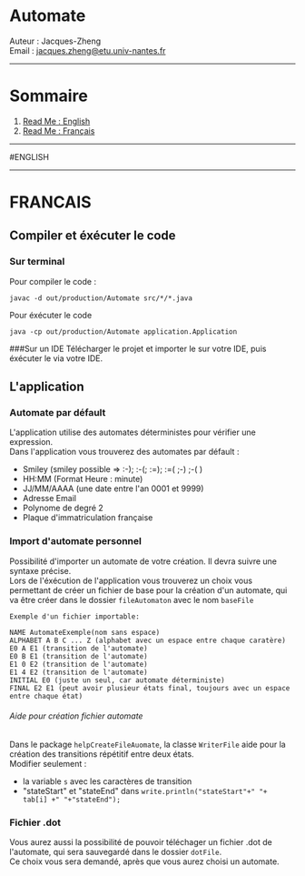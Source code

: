 # Automate
Auteur : Jacques-Zheng <br>
Email : jacques.zheng@etu.univ-nantes.fr
 _____________________________________________________________________________________
# Sommaire
1. [Read Me : English](#FRANCAIS)
2. [Read Me : Français]()
 _____________________________________________________________________________________
#ENGLISH
 _____________________________________________________________________________________
# FRANCAIS
## Compiler et éxécuter le code
### Sur terminal
Pour compiler le code :
```
javac -d out/production/Automate src/*/*.java
```
Pour éxécuter le code
```
java -cp out/production/Automate application.Application
```
###Sur un IDE
Télécharger le projet et importer le sur votre IDE, puis éxécuter le via votre IDE.

## L'application
### Automate par défault
L'application utilise des automates déterministes pour vérifier une expression.<br>
Dans l'application vous trouverez des automates par défault :
- Smiley (smiley possible => :-); :-(; :=); :=( ;-) ;-( )
- HH:MM (Format Heure : minute)
- JJ/MM/AAAA (une date entre l'an 0001 et 9999)
- Adresse Email
- Polynome de degré 2
- Plaque d'immatriculation française 

### Import d'automate personnel
Possibilité d'importer un automate de votre création. Il devra suivre une syntaxe précise.<br>
Lors de l'éxécution de l'application vous trouverez un choix vous permettant de créer un fichier de base pour la création d'un automate, qui va être créer dans le dossier ```fileAutomaton``` avec le nom ```baseFile```
```
Exemple d'un fichier importable:

NAME AutomateExemple(nom sans espace)
ALPHABET A B C ... Z (alphabet avec un espace entre chaque caratère)
E0 A E1 (transition de l'automate)
E0 B E1 (transition de l'automate)
E1 0 E2 (transition de l'automate)
E1 4 E2 (transition de l'automate)
INITIAL E0 (juste un seul, car automate déterministe)
FINAL E2 E1 (peut avoir plusieur états final, toujours avec un espace entre chaque état)
```
###### Aide pour création fichier automate
Dans le package ``helpCreateFileAuomate``, la classe ``WriterFile`` aide pour la création des transitions répétitif entre deux états.<br>
Modifier seulement :
-   la variable ```s``` avec les caractères de transition
-   "stateStart" et "stateEnd" dans ``write.println("stateStart"+" "+ tab[i] +" "+"stateEnd");``

### Fichier .dot
Vous aurez aussi la possibilité de pouvoir téléchager un fichier .dot de l'automate, qui sera sauvegardé dans le dossier ```dotFile```.<br>
Ce choix vous sera demandé, après que vous aurez choisi un automate.<br>

